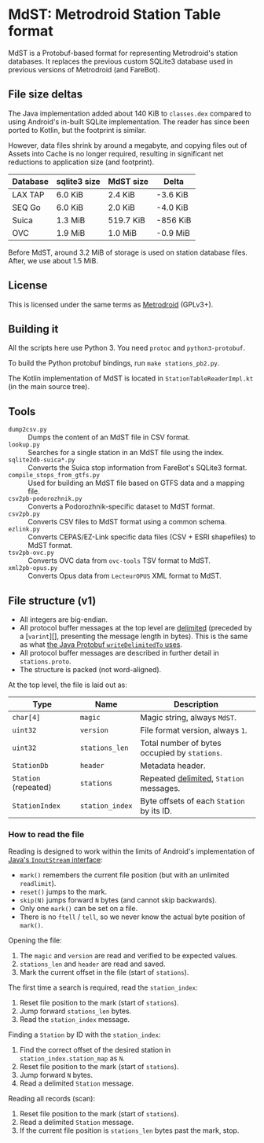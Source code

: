 # MdST: Metrodroid Station Table format

MdST is a Protobuf-based format for representing Metrodroid's station databases. It replaces the
previous custom SQLite3 database used in previous versions of Metrodroid (and FareBot).

## File size deltas

The Java implementation added about 140 KiB to `classes.dex` compared to using Android's in-built
SQLite implementation.  The reader has since been ported to Kotlin, but the footprint is similar.

However, data files shrink by around a megabyte, and copying files out of Assets into Cache is no
longer required, resulting in significant net reductions to application size (and footprint).

Database | sqlite3 size | MdST size | Delta
---------|--------------|-----------|---------
LAX TAP  | 6.0 KiB      | 2.4 KiB   | -3.6 KiB
SEQ Go   | 6.0 KiB      | 2.0 KiB   | -4.0 KiB
Suica    | 1.3 MiB      | 519.7 KiB | -856 KiB
OVC      | 1.9 MiB      | 1.0 MiB   | -0.9 MiB

Before MdST, around 3.2 MiB of storage is used on station database files. After, we use about 1.5
MiB.

## License

This is licensed under the same terms as [Metrodroid][] (GPLv3+).

## Building it

All the scripts here use Python 3.  You need `protoc` and `python3-protobuf`.

To build the Python protobuf bindings, run `make stations_pb2.py`.

The Kotlin implementation of MdST is located in `StationTableReaderImpl.kt` (in the main source tree).

## Tools

<dl>
 <dt><code>dump2csv.py</code></dt>
 <dd>Dumps the content of an MdST file in CSV format.</dd>

 <dt><code>lookup.py</code></dt>
 <dd>Searches for a single station in an MdST file using the index.</dd>

 <dt><code>sqlite2db-suica*.py</code></dt>
 <dd>Converts the Suica stop information from FareBot's SQLite3 format.</dd>

 <dt><code>compile_stops_from_gtfs.py</code></dt>
 <dd>Used for building an MdST file based on GTFS data and a mapping file.</dd>

 <dt><code>csv2pb-podorozhnik.py</code></dt>
 <dd>Converts a Podorozhnik-specific dataset to MdST format.</dd>

 <dt><code>csv2pb.py</code></dt>
 <dd>Converts CSV files to MdST format using a common schema.</dd>

 <dt><code>ezlink.py</code></dt>
 <dd>Converts CEPAS/EZ-Link specific data files (CSV + ESRI shapefiles) to MdST format.</dd>

 <dt><code>tsv2pb-ovc.py</code></dt>
 <dd>Converts OVC data from <code>ovc-tools</code> TSV format to MdST.</dd>

 <dt><code>xml2pb-opus.py</code></dt>
 <dd>Converts Opus data from <code>LecteurOPUS</code> XML format to MdST.</dd>
</dl>

## File structure (v1)

* All integers are big-endian.
* All protocol buffer messages at the top level are [delimited][] (preceded by a [`varint`][],
  presenting the message length in bytes). This is the same as what
  [the Java Protobuf `writeDelimitedTo` uses][delimited].
* All protocol buffer messages are described in further detail in `stations.proto`.
* The structure is packed (not word-aligned).

At the top level, the file is laid out as:

Type                 | Name       | Description
---------------------|------------|--------------------
`char[4]`            | `magic`    | Magic string, always `MdST`.
`uint32`             | `version`  | File format version, always `1`.
`uint32`         | `stations_len` | Total number of bytes occupied by `stations`.
`StationDb`          | `header`   | Metadata header.
`Station` (repeated) | `stations` | Repeated [delimited][], `Station` messages.
`StationIndex`  | `station_index` | Byte offsets of each `Station` by its ID.

### How to read the file

Reading is designed to work within the limits of Android's implementation of
[Java's `InputStream` interface][inputstream]:

* `mark()` remembers the current file position (but with an unlimited `readlimit`).
* `reset()` jumps to the mark.
* `skip(N)` jumps forward `N` bytes (and cannot skip backwards).
* Only one `mark()` can be set on a file.
* There is no `ftell` / `tell`, so we never know the actual byte position of `mark()`.

Opening the file:

1. The `magic` and `version` are read and verified to be expected values.
2. `stations_len` and `header` are read and saved.
3. Mark the current offset in the file (start of `stations`).

The first time a search is required, read the `station_index`:

1. Reset file position to the mark (start of `stations`).
2. Jump forward `stations_len` bytes.
3. Read the `station_index` message.

Finding a `Station` by ID with the `station_index`:

1. Find the correct offset of the desired station in `station_index.station_map` as `N`.
2. Reset file position to the mark (start of `stations`).
3. Jump forward `N` bytes.
4. Read a delimited `Station` message.

Reading all records (scan):

1. Reset file position to the mark (start of `stations`).
2. Read a delimited `Station` message.
3. If the current file position is `stations_len` bytes past the mark, stop.


[delimited]: https://developers.google.com/protocol-buffers/docs/reference/java/com/google/protobuf/MessageLite#writeDelimitedTo-java.io.OutputStream-
[inputstream]: https://docs.oracle.com/javase/7/docs/api/java/io/InputStream.html
[metrodroid]: https://github.com/micolous/metrodroid
[varint]: https://developers.google.com/protocol-buffers/docs/encoding#varints
